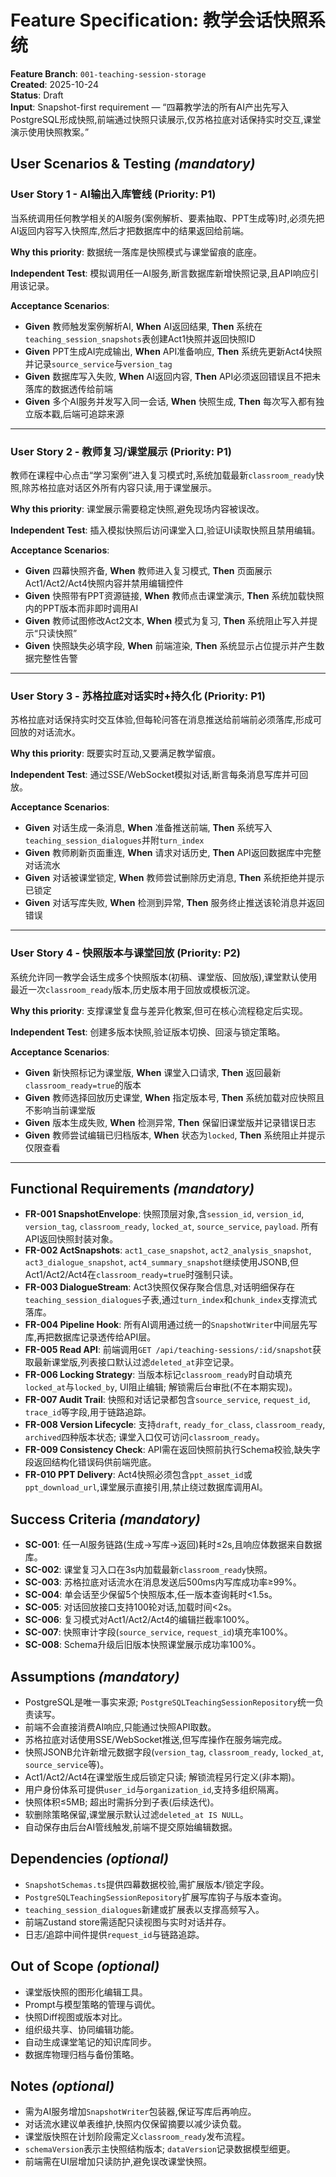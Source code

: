# Feature Specification: 教学会话快照系统

**Feature Branch**: `001-teaching-session-storage`  
**Created**: 2025-10-24  
**Status**: Draft  
**Input**: Snapshot-first requirement — “四幕教学法的所有AI产出先写入PostgreSQL形成快照,前端通过快照只读展示,仅苏格拉底对话保持实时交互,课堂演示使用快照教案。”

## User Scenarios & Testing *(mandatory)*

### User Story 1 - AI输出入库管线 (Priority: P1)

当系统调用任何教学相关的AI服务(案例解析、要素抽取、PPT生成等)时,必须先把AI返回内容写入快照库,然后才把数据库中的结果返回给前端。

**Why this priority**: 数据统一落库是快照模式与课堂留痕的底座。

**Independent Test**: 模拟调用任一AI服务,断言数据库新增快照记录,且API响应引用该记录。

**Acceptance Scenarios**:
- **Given** 教师触发案例解析AI, **When** AI返回结果, **Then** 系统在`teaching_session_snapshots`表创建Act1快照并返回快照ID
- **Given** PPT生成AI完成输出, **When** API准备响应, **Then** 系统先更新Act4快照并记录`source_service`与`version_tag`
- **Given** 数据库写入失败, **When** AI返回内容, **Then** API必须返回错误且不把未落库的数据透传给前端
- **Given** 多个AI服务并发写入同一会话, **When** 快照生成, **Then** 每次写入都有独立版本戳,后端可追踪来源

---

### User Story 2 - 教师复习/课堂展示 (Priority: P1)

教师在课程中心点击“学习案例”进入复习模式时,系统加载最新`classroom_ready`快照,除苏格拉底对话区外所有内容只读,用于课堂展示。

**Why this priority**: 课堂展示需要稳定快照,避免现场内容被误改。

**Independent Test**: 插入模拟快照后访问课堂入口,验证UI读取快照且禁用编辑。

**Acceptance Scenarios**:
- **Given** 四幕快照齐备, **When** 教师进入复习模式, **Then** 页面展示Act1/Act2/Act4快照内容并禁用编辑控件
- **Given** 快照带有PPT资源链接, **When** 教师点击课堂演示, **Then** 系统加载快照内的PPT版本而非即时调用AI
- **Given** 教师试图修改Act2文本, **When** 模式为复习, **Then** 系统阻止写入并提示“只读快照”
- **Given** 快照缺失必填字段, **When** 前端渲染, **Then** 系统显示占位提示并产生数据完整性告警

---

### User Story 3 - 苏格拉底对话实时+持久化 (Priority: P1)

苏格拉底对话保持实时交互体验,但每轮问答在消息推送给前端前必须落库,形成可回放的对话流水。

**Why this priority**: 既要实时互动,又要满足教学留痕。

**Independent Test**: 通过SSE/WebSocket模拟对话,断言每条消息写库并可回放。

**Acceptance Scenarios**:
- **Given** 对话生成一条消息, **When** 准备推送前端, **Then** 系统写入`teaching_session_dialogues`并附`turn_index`
- **Given** 教师刷新页面重连, **When** 请求对话历史, **Then** API返回数据库中完整对话流水
- **Given** 对话被课堂锁定, **When** 教师尝试删除历史消息, **Then** 系统拒绝并提示已锁定
- **Given** 对话写库失败, **When** 检测到异常, **Then** 服务终止推送该轮消息并返回错误

---

### User Story 4 - 快照版本与课堂回放 (Priority: P2)

系统允许同一教学会话生成多个快照版本(初稿、课堂版、回放版),课堂默认使用最近一次`classroom_ready`版本,历史版本用于回放或模板沉淀。

**Why this priority**: 支撑课堂复盘与差异化教案,但可在核心流程稳定后实现。

**Independent Test**: 创建多版本快照,验证版本切换、回滚与锁定策略。

**Acceptance Scenarios**:
- **Given** 新快照标记为课堂版, **When** 课堂入口请求, **Then** 返回最新`classroom_ready=true`的版本
- **Given** 教师选择回放历史课堂, **When** 指定版本号, **Then** 系统加载对应快照且不影响当前课堂版
- **Given** 版本生成失败, **When** 检测异常, **Then** 保留旧课堂版并记录错误日志
- **Given** 教师尝试编辑已归档版本, **When** 状态为`locked`, **Then** 系统阻止并提示仅限查看

---

## Functional Requirements *(mandatory)*

- **FR-001 SnapshotEnvelope**: 快照顶层对象,含`session_id`, `version_id`, `version_tag`, `classroom_ready`, `locked_at`, `source_service`, `payload`. 所有API返回快照封装对象。
- **FR-002 ActSnapshots**: `act1_case_snapshot`, `act2_analysis_snapshot`, `act3_dialogue_snapshot`, `act4_summary_snapshot`继续使用JSONB,但Act1/Act2/Act4在`classroom_ready=true`时强制只读。
- **FR-003 DialogueStream**: Act3快照仅保存聚合信息,对话明细保存在`teaching_session_dialogues`子表,通过`turn_index`和`chunk_index`支撑流式落库。
- **FR-004 Pipeline Hook**: 所有AI调用通过统一的`SnapshotWriter`中间层先写库,再把数据库记录透传给API层。
- **FR-005 Read API**: 前端调用`GET /api/teaching-sessions/:id/snapshot`获取最新课堂版,列表接口默认过滤`deleted_at`非空记录。
- **FR-006 Locking Strategy**: 当版本标记`classroom_ready`时自动填充`locked_at`与`locked_by`, UI阻止编辑; 解锁需后台审批(不在本期实现)。
- **FR-007 Audit Trail**: 快照和对话记录都包含`source_service`, `request_id`, `trace_id`等字段,用于链路追踪。
- **FR-008 Version Lifecycle**: 支持`draft`, `ready_for_class`, `classroom_ready`, `archived`四种版本状态; 课堂入口仅可访问`classroom_ready`。
- **FR-009 Consistency Check**: API需在返回快照前执行Schema校验,缺失字段返回结构化错误码供前端兜底。
- **FR-010 PPT Delivery**: Act4快照必须包含`ppt_asset_id`或`ppt_download_url`,课堂展示直接引用,禁止绕过数据库调用AI。

## Success Criteria *(mandatory)*

- **SC-001**: 任一AI服务链路(生成→写库→返回)耗时≤2s,且响应体数据来自数据库。
- **SC-002**: 课堂复习入口在3s内加载最新`classroom_ready`快照。
- **SC-003**: 苏格拉底对话流水在消息发送后500ms内写库成功率≥99%。
- **SC-004**: 单会话至少保留5个快照版本,任一版本查询耗时<1.5s。
- **SC-005**: 对话回放接口支持100轮对话,加载时间<2s。
- **SC-006**: 复习模式对Act1/Act2/Act4的编辑拦截率100%。
- **SC-007**: 快照审计字段(`source_service`, `request_id`)填充率100%。
- **SC-008**: Schema升级后旧版本快照课堂展示成功率100%。

## Assumptions *(mandatory)*

- PostgreSQL是唯一事实来源; `PostgreSQLTeachingSessionRepository`统一负责读写。
- 前端不会直接消费AI响应,只能通过快照API取数。
- 苏格拉底对话使用SSE/WebSocket推送,但写库操作在服务端完成。
- 快照JSONB允许新增元数据字段(`version_tag`, `classroom_ready`, `locked_at`, `source_service`等)。
- Act1/Act2/Act4在课堂版生成后锁定只读; 解锁流程另行定义(非本期)。
- 用户身份体系可提供`user_id`与`organization_id`,支持多组织隔离。
- 快照体积≤5MB; 超出时需拆分到子表(后续迭代)。
- 软删除策略保留,课堂展示默认过滤`deleted_at IS NULL`。
- 自动保存由后台AI管线触发,前端不提交原始编辑数据。

## Dependencies *(optional)*

- `SnapshotSchemas.ts`提供四幕数据校验,需扩展版本/锁定字段。
- `PostgreSQLTeachingSessionRepository`扩展写库钩子与版本查询。
- `teaching_session_dialogues`新建或扩展表以支撑高频写入。
- 前端Zustand store需适配只读视图与实时对话并存。
- 日志/追踪中间件提供`request_id`与链路追踪。

## Out of Scope *(optional)*

- 课堂版快照的图形化编辑工具。
- Prompt与模型策略的管理与调优。
- 快照Diff视图或版本对比。
- 组织级共享、协同编辑功能。
- 自动生成课堂笔记的知识库同步。
- 数据库物理归档与备份策略。

## Notes *(optional)*

- 需为AI服务增加`SnapshotWriter`包装器,保证写库后再响应。
- 对话流水建议单表维护,快照内仅保留摘要以减少读负载。
- 课堂版快照在计划阶段需定义`classroom_ready`发布流程。
- `schemaVersion`表示主快照结构版本; `dataVersion`记录数据模型细更。
- 前端需在UI层增加只读防护,避免误改课堂快照。
